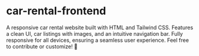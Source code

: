 # car-rental-frontend
A responsive car rental website built with HTML and Tailwind CSS. Features a clean UI, car listings with images, and an intuitive navigation bar. Fully responsive for all devices, ensuring a seamless user experience. Feel free to contribute or customize! 🚀
